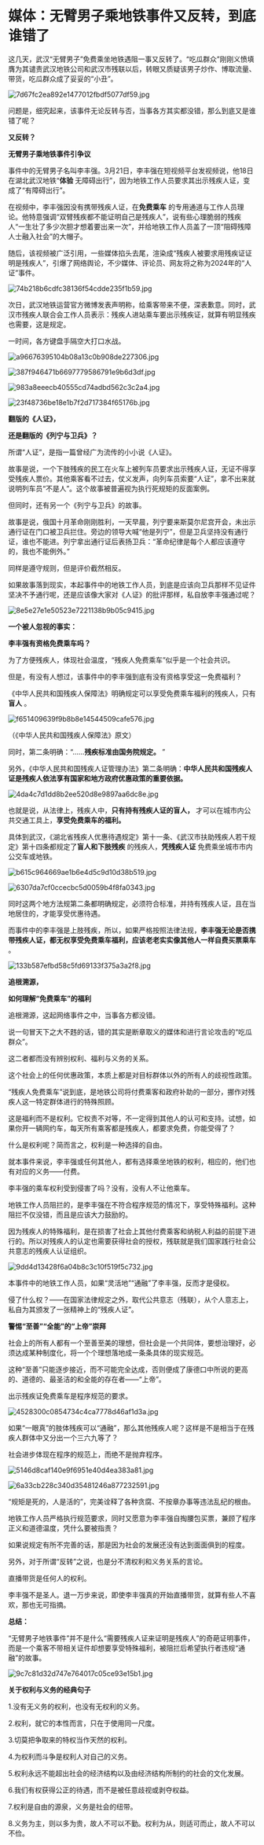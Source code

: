 # 媒体：无臂男子乘地铁事件又反转，到底谁错了

这几天，武汉“无臂男子”免费乘坐地铁遇阻一事又反转了。“吃瓜群众”刚刚义愤填膺为其谴责武汉地铁公司和武汉市残联以后，转眼又质疑该男子炒作、博取流量、带货，吃瓜群众成了妥妥的“小丑”。

![7d67fc2ea892e1477012fbdf5077df59.jpg](https://raw.githubusercontent.com/qqhsx/qqnews_image/main/2024/03/26/媒体：无臂男子乘地铁事件又反转，到底谁错了/7d67fc2ea892e1477012fbdf5077df59.jpg)

问题是，细究起来，该事件无论反转与否，当事各方其实都没错，那么到底又是谁错了呢？

**又反转？**

**无臂男子乘地铁事件引争议**

事件中的无臂男子名叫李丰强。3月21日，李丰强在短视频平台发视频说，他18日在湖北武汉地铁“**体验**
无障碍出行”，因为地铁工作人员要求其出示残疾人证，变成了“有障碍出行”。

在视频中，李丰强因没有携带残疾人证，在**免费乘车**
的专用通道与工作人员理论。他特意强调“双臂残疾都不能证明自己是残疾人”，说有些心理脆弱的残疾人“一生壮了多少次胆才想着要出来一次”，并给地铁工作人员盖了一顶“阻碍残障人士融入社会”的大帽子。

随后，该视频被广泛引用，一些媒体掐头去尾，渲染成“残疾人被要求用残疾证证明是残疾人”，引爆了网络舆论，不少媒体、评论员、网友将之称为2024年的“人证”事件。

![74b218b6cdfc38136f54cdde235f1b59.jpg](https://raw.githubusercontent.com/qqhsx/qqnews_image/main/2024/03/26/媒体：无臂男子乘地铁事件又反转，到底谁错了/74b218b6cdfc38136f54cdde235f1b59.jpg)

次日，武汉地铁运营官方微博发表声明称，给乘客带来不便，深表歉意。同时，武汉市残疾人联合会工作人员表示：残疾人进站乘车要出示残疾证，就算有明显残疾也需要，这是规定。

一时间，各方键盘手隔空大打口水战。

![a96676395104b08a13c0b908de227306.jpg](https://raw.githubusercontent.com/qqhsx/qqnews_image/main/2024/03/26/媒体：无臂男子乘地铁事件又反转，到底谁错了/a96676395104b08a13c0b908de227306.jpg)

![387f946471b6697779586791e9b6d3df.jpg](https://raw.githubusercontent.com/qqhsx/qqnews_image/main/2024/03/26/媒体：无臂男子乘地铁事件又反转，到底谁错了/387f946471b6697779586791e9b6d3df.jpg)

![983a8eeecb40555cd74adbd562c3c2a4.jpg](https://raw.githubusercontent.com/qqhsx/qqnews_image/main/2024/03/26/媒体：无臂男子乘地铁事件又反转，到底谁错了/983a8eeecb40555cd74adbd562c3c2a4.jpg)

![23f48736be18e1b7f2d717384f65176b.jpg](https://raw.githubusercontent.com/qqhsx/qqnews_image/main/2024/03/26/媒体：无臂男子乘地铁事件又反转，到底谁错了/23f48736be18e1b7f2d717384f65176b.jpg)

**翻版的《人证》，**

**还是翻版的《列宁与卫兵》？**

所谓“人证”，是指一篇曾经广为流传的小小说《人证》。

故事是说，一个下肢残疾的民工在火车上被列车员要求出示残疾人证，无证不得享受残疾人票价。其他乘客看不过去，仗义发声，向列车员索要“人证”，拿不出来就说明列车员“不是人”。这个故事被普遍视为执行死规矩的反面案例。

但同时，还有另一个《列宁与卫兵》的故事。

故事是说，俄国十月革命刚刚胜利，一天早晨，列宁要来斯莫尔尼宫开会，未出示通行证在门口被卫兵拦住。旁边的领导大喊“他是列宁”，但是卫兵坚持没有通行证，谁也不能进。列宁拿出通行证后表扬卫兵：“革命纪律是每个人都应该遵守的，我也不能例外。”

同样是遵守规则，但是评价截然相反。

如果故事落到现实，本起事件中的地铁工作人员，到底是应该向卫兵那样不见证件坚决不予通行呢，还是应该像大家对《人证》的批评那样，私自放李丰强通过呢？

![8e5e27e1e50523e7221138b9b05c9415.jpg](https://raw.githubusercontent.com/qqhsx/qqnews_image/main/2024/03/26/媒体：无臂男子乘地铁事件又反转，到底谁错了/8e5e27e1e50523e7221138b9b05c9415.jpg)

**一个被人忽视的事实：**

**李丰强有资格免费乘车吗？**

为了方便残疾人，体现社会温度，“残疾人免费乘车”似乎是一个社会共识。

但是，有没有人想过，该事件中的李丰强到底有没有资格享受这一免费福利？

《中华人民共和国残疾人保障法》明确规定可以享受免费乘车福利的残疾人，只有**盲人** 。

![f651409639f9b8b8e14544509cafe576.jpg](https://raw.githubusercontent.com/qqhsx/qqnews_image/main/2024/03/26/媒体：无臂男子乘地铁事件又反转，到底谁错了/f651409639f9b8b8e14544509cafe576.jpg)

（《中华人民共和国残疾人保障法》原文）

同时，第二条明确：“……**残疾标准由国务院规定。** ”

另外，《中华人民共和国残疾人证管理办法》第二条明确：**中华人民共和国残疾人证是残疾人依法享有国家和地方政府优惠政策的重要依据。**

![4da4c7d1dd8b2ee520d8e9897aa6dc8e.jpg](https://raw.githubusercontent.com/qqhsx/qqnews_image/main/2024/03/26/媒体：无臂男子乘地铁事件又反转，到底谁错了/4da4c7d1dd8b2ee520d8e9897aa6dc8e.jpg)

也就是说，从法律上，残疾人中，**只有持有残疾人证的盲人，** 才可以在城市内公共交通工具上，**享受免费乘车的福利。**

具体到武汉，《湖北省残疾人优惠待遇规定》第十一条、《武汉市扶助残疾人若干规定》第十四条都规定了**盲人和下肢残疾** 的残疾人，**凭残疾人证**
免费乘坐城市市内公交车或地铁。

![b615c964669ae1b6e4d5c9d10d38b519.jpg](https://raw.githubusercontent.com/qqhsx/qqnews_image/main/2024/03/26/媒体：无臂男子乘地铁事件又反转，到底谁错了/b615c964669ae1b6e4d5c9d10d38b519.jpg)

![6307da7cf0ccecbc5d0059b4f8fa0343.jpg](https://raw.githubusercontent.com/qqhsx/qqnews_image/main/2024/03/26/媒体：无臂男子乘地铁事件又反转，到底谁错了/6307da7cf0ccecbc5d0059b4f8fa0343.jpg)

同时这两个地方法规第二条都明确规定，必须符合标准，并持有残疾人证，且在当地居住的，才能享受优惠待遇。

而事件中的李丰强是上肢残疾，所以，如果严格按照法律法规，**李丰强无论是否携带残疾人证，都无权享受免费乘车福利，应该老老实实像其他人一样自费买票乘车** 。

![133b587efbd58c5fd69133f375a3a2f8.jpg](https://raw.githubusercontent.com/qqhsx/qqnews_image/main/2024/03/26/媒体：无臂男子乘地铁事件又反转，到底谁错了/133b587efbd58c5fd69133f375a3a2f8.jpg)

**追根溯源，**

**如何理解“免费乘车”的福利**

追根溯源，这起网络事件之中，当事各方都没错。

说一句冒天下之大不韪的话，错的其实是断章取义的媒体和进行言论攻击的“吃瓜群众”。

这二者都而没有辨别权利、福利与义务的关系。

这个社会上的任何优惠政策，本质上都是对目标群体以外的所有人的歧视性政策。

“残疾人免费乘车”说到底，是地铁公司将付费乘客和政府补助的一部分，挪作对残疾人这一特定群体进行的特殊照顾。

这是福利而不是权利。它权责不对等，不一定得到其他人的认可和支持。试想，如果你开一辆网约车，每天所有乘客都是残疾人，都要求免费，你能受得了？

什么是权利呢？简而言之，权利是一种选择的自由。

就本事件来说，李丰强或任何其他人，都有选择乘坐地铁的权利，相应的，他们也有对应的义务——付费。

李丰强的乘车权利受到侵害了吗？没有，没有人不让他乘车。

地铁工作人员阻拦的，是李丰强在不符合程序规范的情况下，享受特殊福利。这种阻拦不仅没错，而且是应该大力鼓励的。

因为残疾人的特殊福利，是在损害了社会上其他付费乘客和纳税人利益的前提下进行的。所以对残疾人的认定也需要获得社会的授权，残联就是我们国家践行社会公共意志的残疾人认证组织。

![9dd4d13428f6a04b8c3c10f519f5c732.jpg](https://raw.githubusercontent.com/qqhsx/qqnews_image/main/2024/03/26/媒体：无臂男子乘地铁事件又反转，到底谁错了/9dd4d13428f6a04b8c3c10f519f5c732.jpg)

本事件中的地铁工作人员，如果“灵活地”“通融”了李丰强，反而才是侵权。

侵了什么权？——在国家法律规定之外，取代公共意志（残联），从个人意志上，私自为其颁发了一张精神上的“残疾人证”。

**警惕“至善”“全能”的“上帝”崇拜**

社会上的所有人都有一个至善至美的理想，但社会是一个共同体，要想治理好，必须达成某种制度化，将一个个理想落地成一条条具体的现实规范。

这种“至善”只能逐步接近，而不可能完全达成，否则便成了康德口中所说的更高的、道德的、最圣洁的和全能的存在者——“上帝”。

出示残疾证免费乘车是程序规范的要求。

![4528300c0854734c4ca7778d46af1d3a.jpg](https://raw.githubusercontent.com/qqhsx/qqnews_image/main/2024/03/26/媒体：无臂男子乘地铁事件又反转，到底谁错了/4528300c0854734c4ca7778d46af1d3a.jpg)

如果“一眼真”的肢体残疾可以“通融”，那么其他残疾人呢？这样是不是相当于在残疾人群体中又分出一个三六九等了？

社会进步体现在程序的规范上，而绝不是抛弃程序。

![5146d8caf140e9f6951e40d4ea383a81.jpg](https://raw.githubusercontent.com/qqhsx/qqnews_image/main/2024/03/26/媒体：无臂男子乘地铁事件又反转，到底谁错了/5146d8caf140e9f6951e40d4ea383a81.jpg)

![6a33cb228c340d35481246a877232591.jpg](https://raw.githubusercontent.com/qqhsx/qqnews_image/main/2024/03/26/媒体：无臂男子乘地铁事件又反转，到底谁错了/6a33cb228c340d35481246a877232591.jpg)

“规矩是死的，人是活的”，完美诠释了各种贪腐、不按章办事等违法乱纪的根由。

地铁工作人员严格执行规范要求，同时又愿意为李丰强自掏腰包买票，兼顾了程序正义和道德温度，凭什么要被指责？

如果说规定有所不完善的话，那是因为社会的发展还没有达到面面俱到的程度。

另外，对于所谓“反转”之说，也是分不清权利和义务关系的言论。

直播带货是任何人的权利。

李丰强不是圣人。退一万步来说，即使李丰强真的开始直播带货，就算有些人不喜欢，那也无可指摘。

**总结：**

“无臂男子地铁事件”并不是什么“需要残疾人证来证明是残疾人”的奇葩证明事件，而是一个乘客不带相关证件却想要享受特殊福利，被阻拦后希望执行者违规“通融”的故事。

![9c7c81d32d747e764017c05ce93e15b1.jpg](https://raw.githubusercontent.com/qqhsx/qqnews_image/main/2024/03/26/媒体：无臂男子乘地铁事件又反转，到底谁错了/9c7c81d32d747e764017c05ce93e15b1.jpg)

**关于权利与义务的经典句子**

1.没有无义务的权利，也没有无权利的义务。

2.权利，就它的本性而言，只在于使用同一尺度。

3.切莫把争取来的特权当作天然的权利。

4.为权利而斗争是权利人对自己的义务。

5.权利永远不能超出社会的经济结构以及由经济结构所制约的社会的文化发展。

6.我们有权获得公正的待遇，而不是被任意歧视或剥夺权益。

7.权利是自由的源泉，义务是社会的纽带。

8.义务为主，则以多为贵，故人不可以不勤。权利为从，则适可而止，故人不可以不俭。

